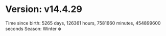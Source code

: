 # Version: v14.4.29
Time since birth: 5265 days, 126361 hours, 7581660 minutes, 454899600 seconds
Season: Winter ❄️
